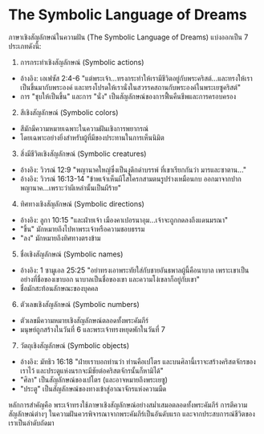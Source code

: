 # The Symbolic Language of Dreams
ภาษาเชิงสัญลักษณ์ในความฝัน (The Symbolic Language of Dreams) แบ่งออกเป็น 7 ประเภทดังนี้:

1. การกระทำเชิงสัญลักษณ์ (Symbolic actions)
- อ้างอิง: เอเฟซัส 2:4-6 "แต่พระเจ้า...ทรงกระทำให้เรามีชีวิตอยู่กับพระคริสต์...และทรงให้เราเป็นขึ้นมากับพระองค์ และทรงโปรดให้เรานั่งในสวรรคสถานกับพระองค์ในพระเยซูคริสต์"
- การ "ชุบให้เป็นขึ้น" และการ "นั่ง" เป็นสัญลักษณ์ของการฟื้นคืนชีพและการครอบครอง

2. สีเชิงสัญลักษณ์ (Symbolic colors)
- สีมักมีความหมายเฉพาะในความฝันเชิงการพยากรณ์
- โดยเฉพาะอย่างยิ่งสำหรับผู้ที่มีของประทานในการเห็นนิมิต

3. สิ่งมีชีวิตเชิงสัญลักษณ์ (Symbolic creatures)
- อ้างอิง: วิวรณ์ 12:9 "พญานาคใหญ่ซึ่งเป็นงูดึกดำบรรพ์ ที่เขาเรียกกันว่า มารและซาตาน..."
- อ้างอิง: วิวรณ์ 16:13-14 "ข้าพเจ้าเห็นผีโสโครกสามตนรูปร่างเหมือนกบ ออกมาจากปากพญานาค...เพราะว่าผีเหล่านั้นเป็นผีร้าย"

4. ทิศทางเชิงสัญลักษณ์ (Symbolic directions)
- อ้างอิง: ลูกา 10:15 "และฝ่ายเจ้า เมืองคาเปอรนาอุม...เจ้าจะถูกกดลงถึงแดนมรณา"
- "ขึ้น" มักหมายถึงไปหาพระเจ้าหรือความชอบธรรม
- "ลง" มักหมายถึงทิศทางตรงข้าม

5. ชื่อเชิงสัญลักษณ์ (Symbolic names)
- อ้างอิง: 1 ซามูเอล 25:25 "อย่าทรงเอาพระทัยใส่กับชายอันธพาลผู้นี้คือนาบาล เพราะเขาเป็นอย่างที่ชื่อของเขาบอก นาบาลเป็นชื่อของเขา และความโง่เขลาก็อยู่กับเขา"
- ชื่อมักสะท้อนลักษณะของบุคคล

6. ตัวเลขเชิงสัญลักษณ์ (Symbolic numbers)
- ตัวเลขมีความหมายเชิงสัญลักษณ์ตลอดทั้งพระคัมภีร์
- มนุษย์ถูกสร้างในวันที่ 6 และพระเจ้าทรงหยุดพักในวันที่ 7

7. วัตถุเชิงสัญลักษณ์ (Symbolic objects)
- อ้างอิง: มัทธิว 16:18 "ฝ่ายเราบอกท่านว่า ท่านคือเปโตร และบนศิลานี้เราจะสร้างคริสตจักรของเราไว้ และประตูแห่งนรกจะมีชัยต่อคริสตจักรนั้นก็หามิได้"
- "ศิลา" เป็นสัญลักษณ์ของเปโตร (และอาจหมายถึงพระเยซู)
- "ประตู" เป็นสัญลักษณ์ของทางเข้าสู่อาณาจักรแห่งความมืด

หลักการสำคัญคือ พระเจ้าทรงใช้ภาษาเชิงสัญลักษณ์อย่างสม่ำเสมอตลอดทั้งพระคัมภีร์ การตีความสัญลักษณ์ต่างๆ ในความฝันควรพิจารณาจากพระคัมภีร์เป็นอันดับแรก และจากประสบการณ์ชีวิตของเราเป็นลำดับถัดมา
